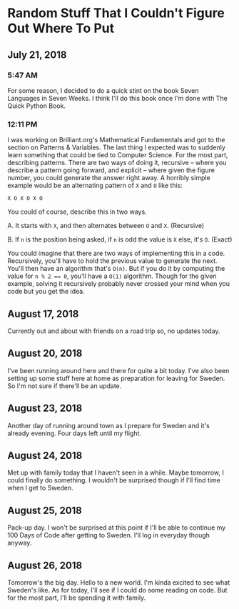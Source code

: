 # Random Stuff That I Couldn't Figure Out Where To Put

## July 21, 2018

### 5:47 AM

For some reason, I decided to do a quick stint on the book Seven Languages in Seven Weeks. I think I'll do this book once I'm done with The Quick Python Book.

### 12:11 PM

I was working on Brilliant.org's Mathematical Fundamentals and got to the section on Patterns & Variables. The last thing I expected was to suddenly learn something that could be tied to Computer Science. For the most part, describing patterns. There are two ways of doing it, recursive – where you describe a pattern going forward, and explicit – where given the figure number, you could generate the answer right away. A horribly simple example would be an alternating pattern of `X` and `O` like this:

```
X O X O X O
```

You could of course, describe this in two ways.

A. It starts with `X`, and then alternates between `O` and `X`. (Recursive)

B. If `n` is the position being asked, if `n` is odd the value is `X` else, it's `O`. (Exact)

You could imagine that there are two ways of implementing this in a code. Recursively, you'll have to hold the previous value to generate the next. You'll then have an algorithm that's `O(n)`. But if you do it by computing the value for `n % 2 == 0`, you'll have a `O(1)` algorithm. Though for the given example, solving it recursively probably never crossed your mind when you code but you get the idea.

## August 17, 2018

Currently out and about with friends on a road trip so, no updates today.

## August 20, 2018

I've been running around here and there for quite a bit today. I've also been setting up some stuff here at home as preparation for leaving for Sweden. So I'm not sure if there'll be an update.

## August 23, 2018

Another day of running around town as I prepare for Sweden and it's already evening. Four days left until my flight.

## August 24, 2018

Met up with family today that I haven't seen in a while. Maybe tomorrow, I could finally do something. I wouldn't be surprised though if I'll find time when I get to Sweden.

## August 25, 2018

Pack-up day. I won't be surprised at this point if I'll be able to continue my 100 Days of Code after getting to Sweden. I'll log in everyday though anyway.

## August 26, 2018

Tomorrow's the big day. Hello to a new world. I'm kinda excited to see what Sweden's like. As for today, I'll see if I could do some reading on code. But for the most part, I'll be spending it with family.
